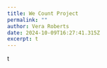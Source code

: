 ```yaml
---
title: We Count Project
permalink: ""
author: Vera Roberts
date: 2024-10-09T16:27:41.315Z
excerpt: t
---
```

t
